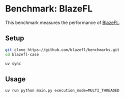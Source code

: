 # Benchmark: BlazeFL

This benchmark measures the performance of [BlazeFL](https://github.com/blazefl/blazefl).

## Setup

```bash
git clone https://github.com/blazefl/benchmarks.git
cd blazefl-case

uv sync
```

## Usage

```bash
uv run python main.py execution_mode=MULTI_THREADED
```
